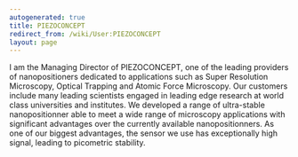 ```yaml
---
autogenerated: true
title: PIEZOCONCEPT
redirect_from: /wiki/User:PIEZOCONCEPT
layout: page
---
```


I am the Managing Director of PIEZOCONCEPT, one of the leading providers
of nanopositioners dedicated to applications such as Super Resolution
Microscopy, Optical Trapping and Atomic Force Microscopy. Our customers
include many leading scientists engaged in leading edge research at
world class universities and institutes. We developed a range of
ultra-stable nanopositionner able to meet a wide range of microscopy
applications with significant advantages over the currently available
nanopositionners. As one of our biggest advantages, the sensor we use
has exceptionally high signal, leading to picometric stability.
